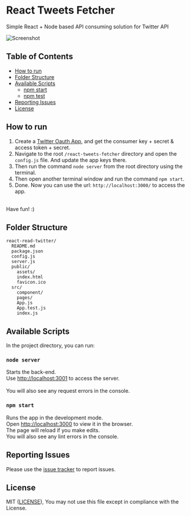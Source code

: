 # React Tweets Fetcher
Simple React + Node based API consuming solution for Twitter API

![Screenshot](https://image.ibb.co/gAZUPn/twitter.png)

## Table of Contents

- [How to run](#how-to-run)
- [Folder Structure](#folder-structure)
- [Available Scripts](#available-scripts)
  - [npm start](#npm-start)
  - [npm test](#npm-test)
- [Reporting Issues](#reporting-issues)
- [License](#license)

## How to run

1. Create a [Twitter Oauth App][apps-twitter], and get the consumer key + secret & access token + secret. 
2. Navigate to the root `/react-tweets-fetcher` directory and open the `config.js` file. And update the app keys there.
3. Then run the command `node server` from the root directory using the terminal.  
4. Then open another terminal window and run the command `npm start`.  
5. Done. Now you can use the url: `http://localhost:3000/` to access the app.    
<br>
Have fun! :)

[apps-twitter]: https://apps.twitter.com/

## Folder Structure

```
react-read-twitter/
  README.md
  package.json
  config.js
  server.js
  public/
    assets/
    index.html
    favicon.ico
  src/
    component/
    pages/
    App.js
    App.test.js
    index.js
```

## Available Scripts

In the project directory, you can run:

### `node server`

Starts the back-end.<br>
Use [http://localhost:3001](http://localhost:3001) to access the server.  
<br>
You will also see any request errors in the console.

### `npm start`

Runs the app in the development mode.<br>
Open [http://localhost:3000](http://localhost:3000) to view it in the browser.
<br>
The page will reload if you make edits.<br>
You will also see any lint errors in the console.

## Reporting Issues

Please use the [issue tracker](https://github.com/jeradrutnam/react-read-twitter/issues) to report issues.

## License

MIT ([LICENSE](LICENSE)), You may not use this file except in compliance with the License.
